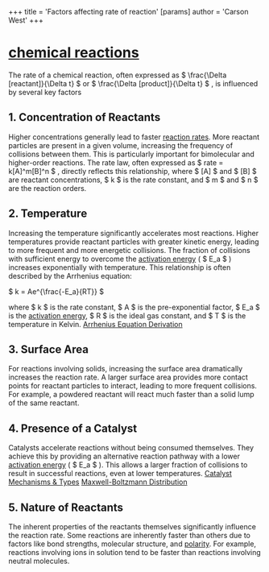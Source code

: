 +++
 title = 'Factors affecting rate of reaction'
[params]
	author = 'Carson West'
+++

# [chemical reactions](./../chemical-reactions/)

The rate of a chemical reaction, often expressed as  $ \frac{\Delta [reactant]}{\Delta t} $  or  $ \frac{\Delta [product]}{\Delta t} $ , is influenced by several key factors

## 1. Concentration of Reactants

Higher concentrations generally lead to faster [reaction rates](./../reaction-rates/).  More reactant particles are present in a given volume, increasing the frequency of collisions between them.  This is particularly important for bimolecular and higher-order reactions.  The rate law, often expressed as   $ rate = k[A]^m[B]^n $ , directly reflects this relationship, where   $ [A] $  and  $ [B] $  are reactant concentrations,  $ k $  is the rate constant, and  $ m $  and  $ n $  are the reaction orders.

## 2. Temperature

Increasing the temperature significantly accelerates most reactions.  Higher temperatures provide reactant particles with greater kinetic energy, leading to more frequent and more energetic collisions.  The fraction of collisions with sufficient energy to overcome the [activation energy](./../activation-energy/) ( $ E_a $ ) increases exponentially with temperature. This relationship is often described by the Arrhenius equation:

 $ k = Ae^{\frac{-E_a}{RT}} $ 

where  $ k $  is the rate constant,  $ A $  is the pre-exponential factor,  $ E_a $  is the [activation energy](./../activation-energy/),  $ R $  is the ideal gas constant, and  $ T $  is the temperature in Kelvin.  [Arrhenius Equation Derivation](./../arrhenius-equation-derivation/)

## 3. Surface Area

For reactions involving solids, increasing the surface area dramatically increases the reaction rate.  A larger surface area provides more contact points for reactant particles to interact, leading to more frequent collisions.  For example, a powdered reactant will react much faster than a solid lump of the same reactant.

## 4. Presence of a Catalyst

Catalysts accelerate reactions without being consumed themselves. They achieve this by providing an alternative reaction pathway with a lower [activation energy](./../activation-energy/) ( $ E_a $ ).  This allows a larger fraction of collisions to result in successful reactions, even at lower temperatures.  [Catalyst Mechanisms & Types](./../catalyst-mechanisms-&-types/) [Maxwell-Boltzmann Distribution](./../maxwell-boltzmann-distribution/)

## 5. Nature of Reactants

The inherent properties of the reactants themselves significantly influence the reaction rate.  Some reactions are inherently faster than others due to factors like bond strengths, molecular structure, and [polarity](./../polarity/).  For example, reactions involving ions in solution tend to be faster than reactions involving neutral molecules.